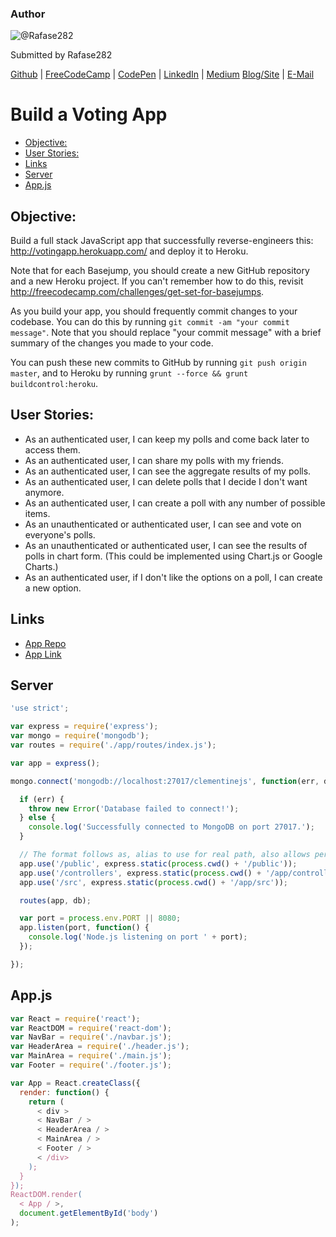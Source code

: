 ### Author

![@Rafase282](https://avatars0.githubusercontent.com/Rafase282?&s=128)

Submitted by Rafase282

[Github](https://github.com/Rafase282) | [FreeCodeCamp](http://www.freecodecamp.com/rafase282) | [CodePen](http://codepen.io/Rafase282/) | [LinkedIn](https://www.linkedin.com/in/rafase282) | [Medium](https://medium.com/@Rafase282) [Blog/Site](https://rafase282.wordpress.com/) | [E-Mail](mailto:rafase282@gmail.com)

# Build a Voting App
   
- [Objective:](#objective)   
- [User Stories:](#user-stories)   
- [Links](#links)   
- [Server](#server)   
- [App.js](#appjs)   

## Objective:

Build a full stack JavaScript app that successfully reverse-engineers this: <http://votingapp.herokuapp.com/> and deploy it to Heroku.

Note that for each Basejump, you should create a new GitHub repository and a new Heroku project. If you can't remember how to do this, revisit <http://freecodecamp.com/challenges/get-set-for-basejumps>.

As you build your app, you should frequently commit changes to your codebase. You can do this by running `git commit -am "your commit message"`. Note that you should replace "your commit message" with a brief summary of the changes you made to your code.

You can push these new commits to GitHub by running `git push origin master`, and to Heroku by running `grunt --force && grunt buildcontrol:heroku`.

## User Stories:

- As an authenticated user, I can keep my polls and come back later to access them.
- As an authenticated user, I can share my polls with my friends.
- As an authenticated user, I can see the aggregate results of my polls.
- As an authenticated user, I can delete polls that I decide I don't want anymore.
- As an authenticated user, I can create a poll with any number of possible items.
- As an unauthenticated or authenticated user, I can see and vote on everyone's polls.
- As an unauthenticated or authenticated user, I can see the results of polls in chart form. (This could be implemented using Chart.js or Google Charts.)
- As an authenticated user, if I don't like the options on a poll, I can create a new option.

## Links

- [App Repo](https://github.com/Rafase282/Voting-App)
- [App Link](https://voting-app-rafase282.c9users.io/)

## Server

```javascript
'use strict';

var express = require('express');
var mongo = require('mongodb');
var routes = require('./app/routes/index.js');

var app = express();

mongo.connect('mongodb://localhost:27017/clementinejs', function(err, db) {

  if (err) {
    throw new Error('Database failed to connect!');
  } else {
    console.log('Successfully connected to MongoDB on port 27017.');
  }

  // The format follows as, alias to use for real path, also allows permission to such path.
  app.use('/public', express.static(process.cwd() + '/public'));
  app.use('/controllers', express.static(process.cwd() + '/app/controllers'));
  app.use('/src', express.static(process.cwd() + '/app/src'));

  routes(app, db);

  var port = process.env.PORT || 8080;
  app.listen(port, function() {
    console.log('Node.js listening on port ' + port);
  });

});
```

## App.js

```javascript
var React = require('react');
var ReactDOM = require('react-dom');
var NavBar = require('./navbar.js');
var HeaderArea = require('./header.js');
var MainArea = require('./main.js');
var Footer = require('./footer.js');

var App = React.createClass({
  render: function() {
    return (
      < div >
      < NavBar / >
      < HeaderArea / >
      < MainArea / >
      < Footer / >
      < /div>
    );
  }
});
ReactDOM.render(
  < App / >,
  document.getElementById('body')
);
```
